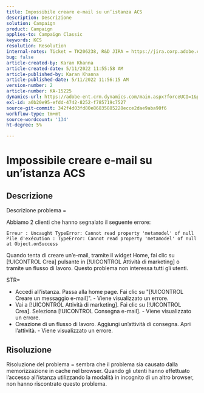 ```yaml
---
title: Impossibile creare e-mail su un’istanza ACS
description: Descrizione
solution: Campaign
product: Campaign
applies-to: Campaign Classic
keywords: KCS
resolution: Resolution
internal-notes: Ticket = TK206238, R&D JIRA = https://jira.corp.adobe.com/browse/CAMP-39887
bug: false
article-created-by: Karan Khanna
article-created-date: 5/11/2022 11:55:58 AM
article-published-by: Karan Khanna
article-published-date: 5/11/2022 11:56:15 AM
version-number: 2
article-number: KA-15225
dynamics-url: https://adobe-ent.crm.dynamics.com/main.aspx?forceUCI=1&pagetype=entityrecord&etn=knowledgearticle&id=61b7974e-21d1-ec11-a7b5-00224809c556
exl-id: a0b20e95-efdd-4742-8252-f785719c7527
source-git-commit: 342f4d03fd80e86835885228ecce2dae9aba90f6
workflow-type: tm+mt
source-wordcount: '134'
ht-degree: 5%

---
```


# Impossibile creare e-mail su un’istanza ACS

## Descrizione


Descrizione problema =

Abbiamo 2 clienti che hanno segnalato il seguente errore:

```
Erreur : Uncaught TypeError: Cannot read property 'metamodel' of null
Pile d'exécution : TypeError: Cannot read property 'metamodel' of null
at Object.onSuccess
```

Quando tenta di creare un’e-mail, tramite il widget Home, fai clic su [!UICONTROL Crea] pulsante in [!UICONTROL Attività di marketing] o tramite un flusso di lavoro.
Questo problema non interessa tutti gli utenti.



STR=

- Accedi all’istanza. Passa alla home page. Fai clic su &quot;[!UICONTROL Creare un messaggio e-mail]&quot;. - Viene visualizzato un errore.
- Vai a [!UICONTROL Attività di marketing]. Fai clic su [!UICONTROL Crea]. Seleziona [!UICONTROL Consegna e-mail]. - Viene visualizzato un errore.
- Creazione di un flusso di lavoro. Aggiungi un’attività di consegna. Apri l’attività. - Viene visualizzato un errore.



## Risoluzione


Risoluzione del problema = sembra che il problema sia causato dalla memorizzazione in cache nel browser. Quando gli utenti hanno effettuato l’accesso all’istanza utilizzando la modalità in incognito di un altro browser, non hanno riscontrato questo problema.
